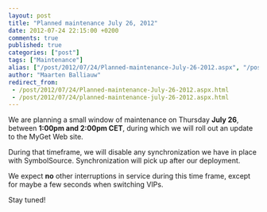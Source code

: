 ```yaml
---
layout: post
title: "Planned maintenance July 26, 2012"
date: 2012-07-24 22:15:00 +0200
comments: true
published: true
categories: ["post"]
tags: ["Maintenance"]
alias: ["/post/2012/07/24/Planned-maintenance-July-26-2012.aspx", "/post/2012/07/24/planned-maintenance-july-26-2012.aspx"]
author: "Maarten Balliauw"
redirect_from:
 - /post/2012/07/24/Planned-maintenance-July-26-2012.aspx.html
 - /post/2012/07/24/planned-maintenance-july-26-2012.aspx.html
---
```


<p>We are planning a small window of maintenance on Thursday <strong>July 26</strong>, between <strong>1:00pm and 2:00pm CET</strong>, during which we will roll out an update to the MyGet Web site.</p>
<p>During that timeframe, we will disable any synchronization we have in place with SymbolSource. Synchronization will pick up after our deployment.</p>
<p>We expect <strong>no</strong> other interruptions in service during this time frame, except for maybe a few seconds when switching VIPs.</p>
<p>Stay tuned!</p>


